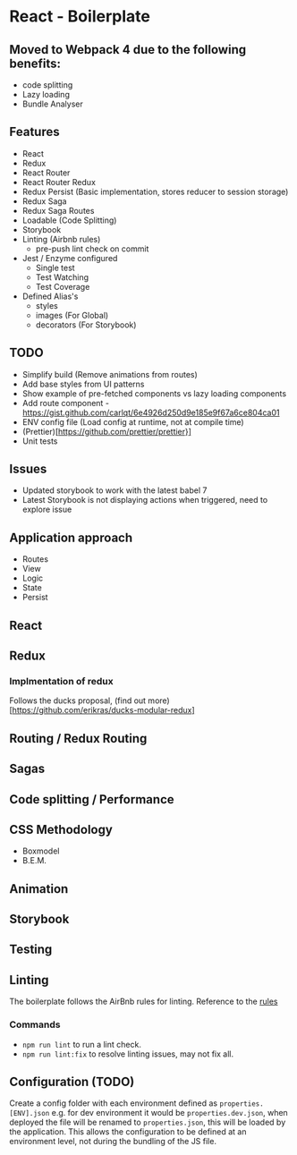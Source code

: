 # React - Boilerplate


## Moved to Webpack 4 due to the following benefits:
- code splitting
- Lazy loading
- Bundle Analyser

## Features
- React
- Redux
- React Router
- React Router Redux
- Redux Persist (Basic implementation, stores reducer to session storage)
- Redux Saga
- Redux Saga Routes
- Loadable (Code Splitting)
- Storybook
- Linting (Airbnb rules)
  - pre-push lint check on commit
- Jest / Enzyme configured
  - Single test
  - Test Watching
  - Test Coverage
- Defined Alias's
  - styles
  - images (For Global)
  - decorators (For Storybook)

## TODO 
- Simplify build (Remove animations from routes)
- Add base styles from UI patterns
- Show example of pre-fetched components vs lazy loading components
- Add route component - https://gist.github.com/carlqt/6e4926d250d9e185e9f67a6ce804ca01
- ENV config file (Load config at runtime, not at compile time)
- (Prettier)[https://github.com/prettier/prettier}]
- Unit tests

## Issues
- Updated storybook to work with the latest babel 7
- Latest Storybook is not displaying actions when triggered, need to explore issue


## Application approach
- Routes
- View
- Logic
- State
- Persist

## React 

## Redux
### Implmentation of redux
Follows the ducks proposal, (find out more)[https://github.com/erikras/ducks-modular-redux]

## Routing / Redux Routing
## Sagas
## Code splitting / Performance
## CSS Methodology
- Boxmodel
- B.E.M.
## Animation
## Storybook
## Testing

## Linting
The boilerplate follows the AirBnb rules for linting. Reference to the [rules](https://github.com/airbnb/javascript)

### Commands
- ```npm run lint``` to run a lint check.
- ```npm run lint:fix``` to resolve linting issues, may not fix all.

## Configuration (TODO)
Create a config folder with each environment defined as ```properties.[ENV].json``` e.g. for dev environment it would be ```properties.dev.json```, when deployed the file will be renamed to ```properties.json```, this will be loaded by the application. This allows the configuration to be defined at an environment level, not during the bundling of the JS file. 
